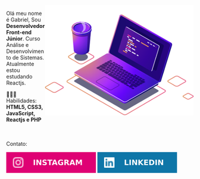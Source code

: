 <img  src="/imgs/computer-illustration.png"  min-width="400px"  max-width="400px"  width="400px"  align="right"  alt="Computador ilustração">

<p  align="left">
Olá meu nome é Gabriel, Sou <strong>Desenvolvedor Front-end Júnior</strong>. 
Curso Análise e Desenvolvimento de Sistemas.
Atualmente estou estudando Reactjs.
</p>
<p  align="left">
👩🏻‍💻 Habilidades: <strong>HTML5, CSS3, JavaScript, Reactjs e PHP</strong>
</p> <br> <br

<p>Contato:</p>  
<p  align="left">
<a  href="https://www.instagram.com/gneris177" alt="Instagram">
<img  src="/imgs/insta.svg" /></a>

<a  href="https://www.linkedin.com/in/gneris177"  alt="Linkedin">
<img  src="/imgs/linkedin.svg" /></a>
